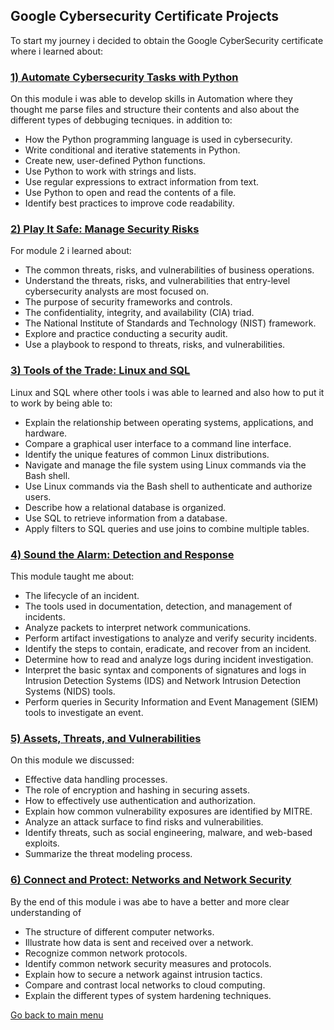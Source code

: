##  Google Cybersecurity Certificate Projects


To start my journey i decided to obtain the Google CyberSecurity certificate where i learned about:

### [1) Automate Cybersecurity Tasks with Python](./gcprojects/AutomateCybersecurityTaskswithPython.html)<br/>

On this module i was able to develop skills in Automation where they thought me parse files and structure their contents and also about the different types of debbuging tecniques. in addition to:
- How the Python programming language is used in cybersecurity.
- Write conditional and iterative statements in Python.
- Create new, user-defined Python functions.
- Use Python to work with strings and lists.
- Use regular expressions to extract information from text.
- Use Python to open and read the contents of a file.
- Identify best practices to improve code readability.

### [2) Play It Safe: Manage Security Risks](./gcprojects/module2/README.md)<br/>

For module 2  i learned about: 

- The common threats, risks, and vulnerabilities of business operations.
- Understand the threats, risks, and vulnerabilities that entry-level cybersecurity analysts are most focused on.
- The purpose of security frameworks and controls.
- The confidentiality, integrity, and availability (CIA) triad.
- The National Institute of Standards and Technology (NIST) framework.
- Explore and practice conducting a security audit.
- Use a playbook to respond to threats, risks, and vulnerabilities.

### [3) Tools of the Trade: Linux and SQL](./gcprojects/ToolsoftheTradeLinuxandSQ.html)<br/>

Linux and SQL where other tools i was able to learned and also how to put it to work by being able to:

- Explain the relationship between operating systems, applications, and hardware.
- Compare a graphical user interface to a command line interface.
- Identify the unique features of common Linux distributions.
- Navigate and manage the file system using Linux commands via the Bash shell.
- Use Linux commands via the Bash shell to authenticate and authorize users.
- Describe how a relational database is organized.
- Use SQL to retrieve information from a database.
- Apply filters to SQL queries and use joins to combine multiple tables.

### [4) Sound the Alarm: Detection and Response](./gcprojects/SoundtheAlarmDetectionandResponse.html)<br/>

This module taught me about:
- The lifecycle of an incident.
- The tools used in documentation, detection, and management of incidents.
- Analyze packets to interpret network communications.
- Perform artifact investigations to analyze and verify security incidents.
- Identify the steps to contain, eradicate, and recover from an incident.
- Determine how to read and analyze logs during incident investigation.
- Interpret the basic syntax and components of signatures and logs in Intrusion Detection Systems (IDS) and Network Intrusion Detection Systems (NIDS) tools.
- Perform queries in Security Information and Event Management (SIEM) tools to investigate an event.


### [5) Assets, Threats, and Vulnerabilities](./gcprojects/Assets,Threats,andVulnerabilities.html)<br/>

On this module we discussed:
- Effective data handling processes.
- The role of encryption and hashing in securing assets.
- How to effectively use authentication and authorization. 
- Explain how common vulnerability exposures are identified by MITRE.
- Analyze an attack surface to find risks and vulnerabilities.
- Identify threats, such as social engineering, malware, and web-based exploits.
- Summarize the threat modeling process.


### [6) Connect and Protect: Networks and Network Security](./gcprojects/NetworksandNetworkSecurity.html)<br/>

By the end of this module i was abe to have a better and more clear understanding of 

- The structure of different computer networks.
- Illustrate how data is sent and received over a network.
- Recognize common network protocols.
- Identify common network security measures and protocols.
- Explain how to secure a network against intrusion tactics.
- Compare and contrast local networks to cloud computing.
- Explain the different types of system hardening techniques.


[Go back to main menu](index.html)
